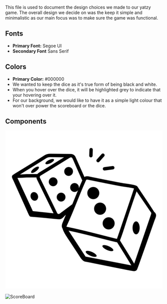 This file is used to document the design choices we made to our yatzy game. 
The overall design we decide on was the keep it simple and minimalistic as our main focus was to make sure the game was functional. 

## Fonts
- **Primary Font:** Segoe UI
- **Secondary Font** Sans Serif

## Colors
- **Primary Color:** #000000
- We wanted to keep the dice as it's true form of being black and white. 
- When you hover over the dice, it will be highlighted grey to indicate that your hovering over it.
- For our background, we would like to have it as a simple light colour that won't over power the scoreboard or the dice. 

## Components 

![Dice](assets/design_system/dice.png)

![ScoreBoard](assets)
